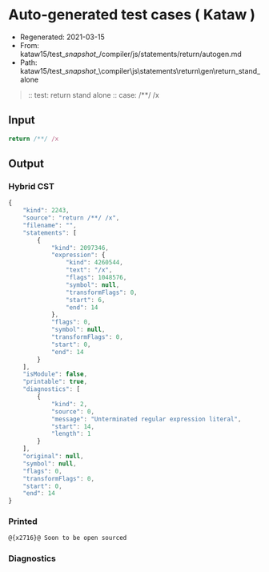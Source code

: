 # Auto-generated test cases ( Kataw )
- Regenerated: 2021-03-15
- From: kataw15/test\__snapshot__/compiler/js/statements/return/autogen.md
- Path: kataw15/test\__snapshot__\compiler\js\statements\return\gen\return_stand_alone
> :: test: return stand alone
> :: case: /**/ /x
## Input

`````js
return /**/ /x
`````

## Output

### Hybrid CST

```javascript
{
    "kind": 2243,
    "source": "return /**/ /x",
    "filename": "",
    "statements": [
        {
            "kind": 2097346,
            "expression": {
                "kind": 4260544,
                "text": "/x",
                "flags": 1048576,
                "symbol": null,
                "transformFlags": 0,
                "start": 6,
                "end": 14
            },
            "flags": 0,
            "symbol": null,
            "transformFlags": 0,
            "start": 0,
            "end": 14
        }
    ],
    "isModule": false,
    "printable": true,
    "diagnostics": [
        {
            "kind": 2,
            "source": 0,
            "message": "Unterminated regular expression literal",
            "start": 14,
            "length": 1
        }
    ],
    "original": null,
    "symbol": null,
    "flags": 0,
    "transformFlags": 0,
    "start": 0,
    "end": 14
}
```

### Printed

```javascript
@{x2716}@ Soon to be open sourced
```

### Diagnostics

```javascript

```

